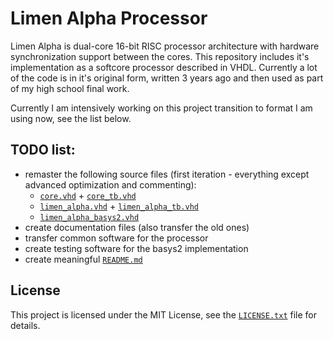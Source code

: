 # Limen Alpha Processor

Limen Alpha is dual-core 16-bit RISC processor architecture with hardware synchronization support between the cores. This repository includes it's implementation as a softcore processor described in VHDL. Currently a lot of the code is in it's original form, written 3 years ago and then used as part of my high school final work.

Currently I am intensively working on this project transition to format I am using now, see the list below.

## TODO list:
* remaster the following source files (first iteration - everything except advanced optimization and commenting):
  * [`core.vhd`](src/core.vhd) + [`core_tb.vhd`](sim/core_tb.vhd)
  * [`limen_alpha.vhd`](src/limen_alpha.vhd) + [`limen_alpha_tb.vhd`](sim/limen_alpha_tb.vhd)
  * [`limen_alpha_basys2.vhd`](impl/basys2/src/limen_alpha_basys2.vhd)
* create documentation files (also transfer the old ones)
* transfer common software for the processor
* create testing software for the basys2 implementation
* create meaningful [`README.md`](README.md)

## License

This project is licensed under the MIT License, see the [`LICENSE.txt`](LICENSE.txt) file for details.
